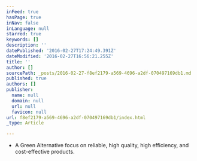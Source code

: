```yaml
---
inFeed: true
hasPage: true
inNav: false
inLanguage: null
starred: true
keywords: []
description: ''
datePublished: '2016-02-27T17:24:49.391Z'
dateModified: '2016-02-27T16:56:21.255Z'
title: ''
author: []
sourcePath: _posts/2016-02-27-f8ef2179-a569-4696-a2df-070497169db1.md
published: true
authors: []
publisher:
  name: null
  domain: null
  url: null
  favicon: null
url: f8ef2179-a569-4696-a2df-070497169db1/index.html
_type: Article

---
```

* A Green Alternative focus on reliable, high quality, high efficiency, and cost-effective products.